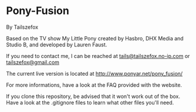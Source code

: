 Pony-Fusion
===========

By Tailszefox

Based on the TV show My Little Pony created by Hasbro, DHX Media and Studio B,
and developed by Lauren Faust.

If you need to contact me, I can be reached at
    tails@tailszefox.no-ip.com
or
    tailszefox@gmail.com

The current live version is located at http://www.ponyar.net/pony_fusion/

For more informations, have a look at the FAQ provided with the website.

If you clone this repository, be advised that it won't work out of the box. Have a look at the .gitignore files to learn what other files you'll need.